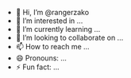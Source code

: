 - 👋 Hi, I’m @rangerzako
- 👀 I’m interested in ...
- 🌱 I’m currently learning ...
- 💞️ I’m looking to collaborate on ...
- 📫 How to reach me ...
- 😄 Pronouns: ...
- ⚡ Fun fact: ...

<!---
rangerzako/rangerzako is a ✨ special ✨ repository because its `README.md` (this file) appears on your GitHub profile.
You can click the Preview link to take a look at your changes.
--->
